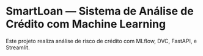 # SmartLoan — Sistema de Análise de Crédito com Machine Learning

Este projeto realiza análise de risco de crédito com MLflow, DVC, FastAPI, e Streamlit.
